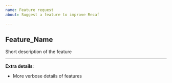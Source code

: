 ```yaml
---
name: Feature request
about: Suggest a feature to improve Recaf

---
```


## Feature_Name

Short description of the feature

***

**Extra details**:

* More verbose details of features

